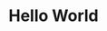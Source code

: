 <!DOCTYPE html>
<html>
  <head>
    <meta charset="utf-8">
    <title>Hello Worlda</title>
    <script src="/send_url.js"></script>
  </head>
  <body>
    <h1>Hello World</h1>
  </body>
</html>
